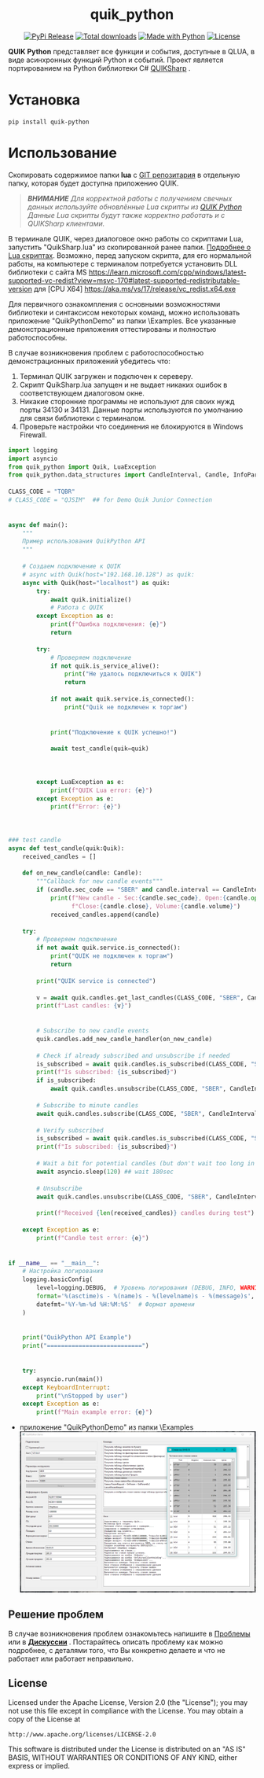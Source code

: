 <div align="center">

# quik_python  

[![PyPi Release](https://img.shields.io/pypi/v/quik_python?color=32a852&label=PyPi)](https://pypi.org/project/quik_python/)
[![Total downloads](https://img.shields.io/pepy/dt/quik_python?label=%E2%88%91&color=skyblue)](https://pypistats.org/packages/quik_python)
[![Made with Python](https://img.shields.io/badge/Python-3.11+-c7a002?logo=python&logoColor=white)](https://python.org "Go to Python homepage")
[![License](https://img.shields.io/github/license/Alex-Shur/quik_python?color=9c2400)](https://github.com/Alex-Shur/quik_python/blob/master/LICENSE)
</div>



**QUIK Python** представляет все функции и события, доступные в QLUA, 
в виде асинхронных функций Python и событий. 
Проект является портированием на Python библиотеки C# [QUIKSharp](https://github.com/finsight/QUIKSharp) .


Установка
================
```
pip install quik-python
```

Использование
================
Cкопировать содержимое папки **lua** c [GIT репозитария](https://github.com/Alex-Shur/quik_python) 
в отдельную папку, которая будет доступна приложению QUIK.

> ***ВНИМАНИЕ** Для корректной работы с получением свечных данных используйте обновлённые Lua скрипты из [QUIK Python](https://github.com/Alex-Shur/quik_python)
Данные Lua скрипты будут также корректно работать и с QUIKSharp клиентами.*

В терминале QUIK, через диалоговое окно работы со скриптами Lua, запустить "QuikSharp.lua" из скопированной ранее папки. [Подробнее о Lua скриптах](lua/USAGE.RU.md).
Возможно, перед запуском скрипта, для его нормальной работы, на компьютере с терминалом потребуется установить DLL библиотеки c сайта MS 
https://learn.microsoft.com/cpp/windows/latest-supported-vc-redist?view=msvc-170#latest-supported-redistributable-version
для [CPU X64] https://aka.ms/vs/17/release/vc_redist.x64.exe

Для первичного ознакомпления с основными возможностями библиотеки и синтаксисом некоторых команд, 
можно использовать приложение "QuikPythonDemo" из папки \\Examples.
Все указанные демонстрационные приложения оттестированы и полностью работоспособны.

В случае возникновения проблем с работоспособностью демонстрационных приложений убедитесь что:
1. Терминал QUIK загружен и подключен к сереверу.
2. Скрипт QuikSharp.lua запущен и не выдает никаких ошибок в соответствующем диалоговом окне.
3. Никакие сторонние программы не используют для своих нужд порты 34130 и 34131. 
    Данные порты используются по умолчанию для связи библиотеки с терминалом.
4. Проверьте настройки что соединения не блокируются в Windows Firewall. 

```python
import logging
import asyncio
from quik_python import Quik, LuaException
from quik_python.data_structures import CandleInterval, Candle, InfoParams

CLASS_CODE = "TQBR"   
# CLASS_CODE = "QJSIM"  ## for Demo Quik Junior Connection


async def main():
    """
    Пример использования QuikPython API
    """
    
    # Создаем подключение к QUIK
    # async with Quik(host="192.168.10.128") as quik:
    async with Quik(host="localhost") as quik:
        try:
            await quik.initialize()
            # Работа с QUIK
        except Exception as e:
            print(f"Ошибка подключения: {e}")
            return

        try:
            # Проверяем подключение
            if not quik.is_service_alive():
                print("Не удалось подключиться к QUIK")
                return

            if not await quik.service.is_connected():
                print("Quik не подключен к торгам")


            print("Подключение к QUIK успешно!")

            await test_candle(quik=quik)



        except LuaException as e:
            print(f"QUIK Lua error: {e}")
        except Exception as e:
            print(f"Error: {e}")



### test candle
async def test_candle(quik:Quik):
    received_candles = []
    
    def on_new_candle(candle: Candle):
        """Callback for new candle events"""
        if (candle.sec_code == "SBER" and candle.interval == CandleInterval.M1):
            print(f"New candle - Sec:{candle.sec_code}, Open:{candle.open}, "
                  f"Close:{candle.close}, Volume:{candle.volume}")
            received_candles.append(candle)

    try:
        # Проверяем подключение
        if not await quik.service.is_connected():
            print("QUIK не подключен к торгам")
            return
        
        print("QUIK service is connected")

        v = await quik.candles.get_last_candles(CLASS_CODE, "SBER", CandleInterval.M1, 10)
        print(f"Last candles: {v}")


        # Subscribe to new candle events
        quik.candles.add_new_candle_handler(on_new_candle)
        
        # Check if already subscribed and unsubscribe if needed
        is_subscribed = await quik.candles.is_subscribed(CLASS_CODE, "SBER", CandleInterval.M1)
        print(f"Is subscribed: {is_subscribed}")
        if is_subscribed:
            await quik.candles.unsubscribe(CLASS_CODE, "SBER", CandleInterval.M1)

        # Subscribe to minute candles
        await quik.candles.subscribe(CLASS_CODE, "SBER", CandleInterval.M1)

        # Verify subscribed
        is_subscribed = await quik.candles.is_subscribed(CLASS_CODE, "SBER", CandleInterval.M1)
        print(f"Is subscribed: {is_subscribed}")
        
        # Wait a bit for potential candles (but don't wait too long in tests)
        await asyncio.sleep(120) ## wait 180sec
        
        # Unsubscribe
        await quik.candles.unsubscribe(CLASS_CODE, "SBER", CandleInterval.M1)

        print(f"Received {len(received_candles)} candles during test")

    except Exception as e:
        print(f"Candle test error: {e}")


if __name__ == "__main__":
    # Настройка логирования
    logging.basicConfig(
        level=logging.DEBUG,  # Уровень логирования (DEBUG, INFO, WARNING, ERROR, CRITICAL)
        format='%(asctime)s - %(name)s - %(levelname)s - %(message)s',  # Формат сообщений
        datefmt='%Y-%m-%d %H:%M:%S'  # Формат времени
    )

    
    print("QuikPython API Example")
    print("===========================")
    

    try:
        asyncio.run(main())
    except KeyboardInterrupt:
        print("\nStopped by user")
    except Exception as e:
        print(f"Main example error: {e}")
```


- приложение "QuikPythonDemo" из папки \\Examples
![chart1](https://raw.githubusercontent.com/Alex-Shur/quik_python/refs/heads/main/Examples/QuikPythonDemo/quik_demo.PNG)



Решение проблем
---------------
В случае возникновения проблем ознакомьтесь напишите в [Проблемы](https://github.com/Alex-Shur/quik_python/issues)  или в [**Дискуссии**](https://github.com/Alex-Shur/quik_python/discussions) .
Постарайтесь описать проблему как можно подробнее, с деталями того, что
Вы конкретно делаете и что не работает или работает неправильно.


License
----------------------

Licensed under the Apache License, Version 2.0 (the "License");
you may not use this file except in compliance with the License.
You may obtain a copy of the License at

    http://www.apache.org/licenses/LICENSE-2.0

This software is distributed under the License is distributed on an "AS IS" BASIS,
WITHOUT WARRANTIES OR CONDITIONS OF ANY KIND, either express or implied.
